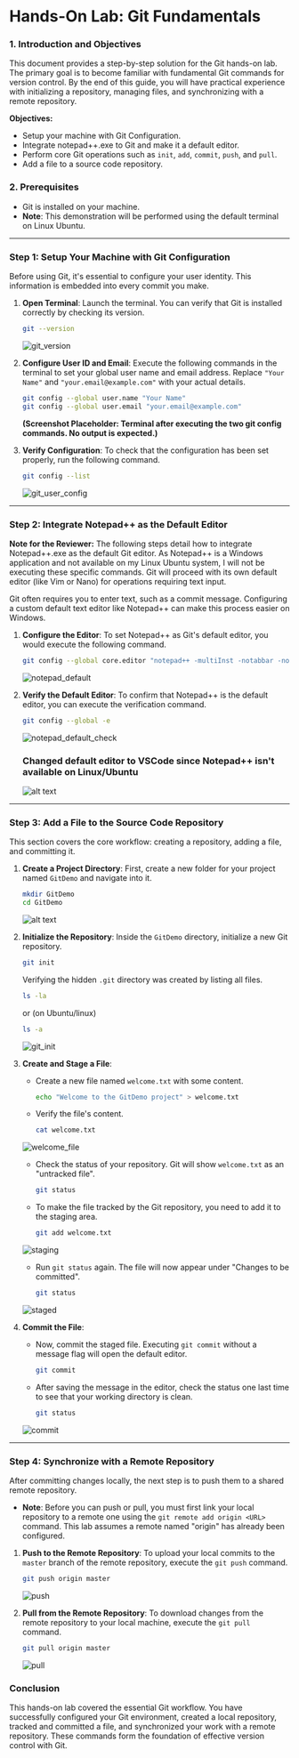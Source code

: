 
# Hands-On Lab: Git Fundamentals

### **1. Introduction and Objectives**

This document provides a step-by-step solution for the Git hands-on lab. The primary goal is to become familiar with fundamental Git commands for version control. By the end of this guide, you will have practical experience with initializing a repository, managing files, and synchronizing with a remote repository.

**Objectives:**
* Setup your machine with Git Configuration.
* Integrate notepad++.exe to Git and make it a default editor.
* Perform core Git operations such as `init`, `add`, `commit`, `push`, and `pull`.
* Add a file to a source code repository.

### **2. Prerequisites**

* Git is installed on your machine.
* **Note**: This demonstration will be performed using the default terminal on Linux Ubuntu.

---

### **Step 1: Setup Your Machine with Git Configuration**

Before using Git, it's essential to configure your user identity. This information is embedded into every commit you make.

1.  **Open Terminal**: Launch the terminal. You can verify that Git is installed correctly by checking its version.
    ```bash
    git --version
    ```
    ![git_version](Output/git_version.png)

2.  **Configure User ID and Email**: Execute the following commands in the terminal to set your global user name and email address. Replace `"Your Name"` and `"your.email@example.com"` with your actual details.
    ```bash
    git config --global user.name "Your Name"
    git config --global user.email "your.email@example.com"
    ```
    **(Screenshot Placeholder: Terminal after executing the two git config commands. No output is expected.)**

3.  **Verify Configuration**: To check that the configuration has been set properly, run the following command.
    ```bash
    git config --list
    ```
    ![git_user_config](Output/git_user_config.png)

---

### **Step 2: Integrate Notepad++ as the Default Editor**

**Note for the Reviewer:** The following steps detail how to integrate Notepad++.exe as the default Git editor. As Notepad++ is a Windows application and not available on my Linux Ubuntu system, I will not be executing these specific commands. Git will proceed with its own default editor (like Vim or Nano) for operations requiring text input.

Git often requires you to enter text, such as a commit message. Configuring a custom default text editor like Notepad++ can make this process easier on Windows.

1.  **Configure the Editor**: To set Notepad++ as Git's default editor, you would execute the following command.
    ```bash
    git config --global core.editor "notepad++ -multiInst -notabbar -nosession -noPlugin"
    ```
    ![notepad_default](Output/notepad_default.png)

2.  **Verify the Default Editor**: To confirm that Notepad++ is the default editor, you can execute the verification command.
    ```bash
    git config --global -e
    ```
    ![notepad_default_check](Output/default_editor_check.png)

    ### Changed default editor to VSCode since Notepad++ isn't available on Linux/Ubuntu
    ![alt text](Output/vscode_default.png)

---

### **Step 3: Add a File to the Source Code Repository**

This section covers the core workflow: creating a repository, adding a file, and committing it.

1.  **Create a Project Directory**: First, create a new folder for your project named `GitDemo` and navigate into it.
    ```bash
    mkdir GitDemo
    cd GitDemo
    ```
    ![alt text](Output/DirectoryCreate.png)

2.  **Initialize the Repository**: Inside the `GitDemo` directory, initialize a new Git repository.
    ```bash
    git init
    ```

    Verifying the hidden `.git` directory was created by listing all files.
    ```bash
    ls -la
    ```
    or (on Ubuntu/linux)
    ```bash
    ls -a
    ```
    ![git_init](Output/git_init.png)

3.  **Create and Stage a File**:
    * Create a new file named `welcome.txt` with some content.
        ```bash
        echo "Welcome to the GitDemo project" > welcome.txt
        ```

    * Verify the file's content.
        ```bash
        cat welcome.txt
        ```

    ![welcome_file](Output/create_welcome.png)

    * Check the status of your repository. Git will show `welcome.txt` as an "untracked file".
        ```bash
        git status
        ```

    * To make the file tracked by the Git repository, you need to add it to the staging area.
        ```bash
        git add welcome.txt
        ```
    ![staging](Output/staging.png)

    * Run `git status` again. The file will now appear under "Changes to be committed".

        ```bash
        git status
        ```

    ![staged](Output/staged.png)

4.  **Commit the File**:
    * Now, commit the staged file. Executing `git commit` without a message flag will open the default editor.
        ```bash
        git commit
        ```

    * After saving the message in the editor, check the status one last time to see that your working directory is clean.
        ```bash
        git status
        ```
    ![commit](Output/commit.png)

---

### **Step 4: Synchronize with a Remote Repository**

After committing changes locally, the next step is to push them to a shared remote repository.

* **Note**: Before you can push or pull, you must first link your local repository to a remote one using the `git remote add origin <URL>` command. This lab assumes a remote named "origin" has already been configured.

1.  **Push to the Remote Repository**: To upload your local commits to the `master` branch of the remote repository, execute the `git push` command.
    ```bash
    git push origin master
    ```
    ![push](Output/push.png)

2.  **Pull from the Remote Repository**: To download changes from the remote repository to your local machine, execute the `git pull` command.
    ```bash
    git pull origin master
    ```
    ![pull](Output/pull.png)

### **Conclusion**

This hands-on lab covered the essential Git workflow. You have successfully configured your Git environment, created a local repository, tracked and committed a file, and synchronized your work with a remote repository. These commands form the foundation of effective version control with Git.
